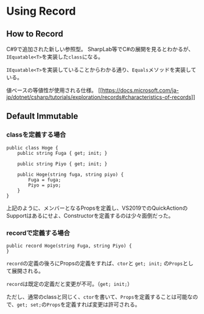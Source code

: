 # Using Record

## How to Record
C#9で追加された新しい参照型。
SharpLab等でC#の展開を見るとわかるが、```IEquatable<T>```を実装した```class```になる。

```IEquatable<T>```を実装していることからわかる通り、```Equals```メソッドを実装している。

値ベースの等値性が使用される仕様。
[[https://docs.microsoft.com/ja-jp/dotnet/csharp/tutorials/exploration/records#characteristics-of-records]]

## Default Immutable

### classを定義する場合

```
public class Hoge {
    public string Fuga { get; init; }

    public string Piyo { get; init; }

    public Hoge(string fuga, string piyo) {
        Fuga = fuga;
        Piyo = piyo;
    }
}
```

上記のように、メンバーとなるPropsを定義し、VS2019でのQuickActionのSupportはあるにせよ、Constructorを定義するのは少々面倒だった。


### recordで定義する場合

```
public record Hoge(string Fuga, string Piyo) {
}
```

```record```の定義の後ろにPropsの定義をすれば、```ctor```と ```get; init;``` の```Props```として展開される。

```record```は既定の定義だと変更が不可。（```get; init;```）

ただし、通常のclassと同じく、```ctor```を書いて、```Props```を定義することは可能なので、```get; set;```の```Props```を定義すれば変更は許可される。
